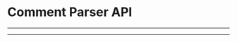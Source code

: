 Comment Parser API
==================

***
<!-- @toc -->
***

<? @exec mkapi index.js lib/*.js doc/lang.index.js ./lang/*.js --level=2 ?>

